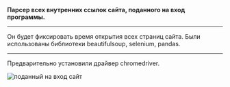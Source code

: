 **Парсер всех внутренних ссылок сайта, поданного на вход программы.**
***
Он будет фиксировать время открытия всех страниц сайта. Были использованы библиотеки beautifulsoup, selenium, pandas. 

***
Предварительно установили драйвер chromedriver.


![поданный на вход сайт]()
